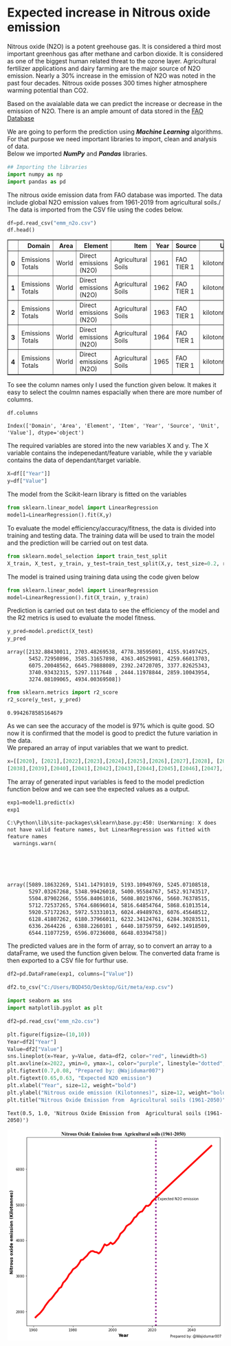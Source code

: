 # **Expected increase in Nitrous oxide emission**

Nitrous oxide (N2O) is a potent greehouse gas. It is considered a third most important greenhous gas after methane and carbon dioxide. It is considered as one of the biggest human related threat to the ozone layer. Agricultural fertilizer applications and dairy farming are the major source of N2O emission. Nearly a 30% increase in the emission of N2O was noted in the past four decades. Nitrous oxide posses 300 times higher atmosphere warming potential than CO2.

Based on the avaialable data we can predict the increase or decrease in the emission of N2O. There is an ample amount of data stored in the [FAO Database](https://www.fao.org/faostat/en/#data)

We are going to perform the prediction using ***Machine Learning*** algorithms. For that purpose we need important libraries to import, clean and analysis of data.\
Below we imported ***NumPy*** and ***Pandas*** libraries.


```python
## Importing the libraries
import numpy as np
import pandas as pd
```

The nitrous oxide emission data from FAO database was imported. The data include global N2O emission values from 1961-2019 from agricultural soils./
The data is imported from the CSV file using the codes below.


```python
df=pd.read_csv("emm_n2o.csv")
df.head()

```




<div>
<style scoped>
    .dataframe tbody tr th:only-of-type {
        vertical-align: middle;
    }

    .dataframe tbody tr th {
        vertical-align: top;
    }

    .dataframe thead th {
        text-align: right;
    }
</style>
<table border="1" class="dataframe">
  <thead>
    <tr style="text-align: right;">
      <th></th>
      <th>Domain</th>
      <th>Area</th>
      <th>Element</th>
      <th>Item</th>
      <th>Year</th>
      <th>Source</th>
      <th>Unit</th>
      <th>Value</th>
    </tr>
  </thead>
  <tbody>
    <tr>
      <th>0</th>
      <td>Emissions Totals</td>
      <td>World</td>
      <td>Direct emissions (N2O)</td>
      <td>Agricultural Soils</td>
      <td>1961</td>
      <td>FAO TIER 1</td>
      <td>kilotonnes</td>
      <td>1841.0876</td>
    </tr>
    <tr>
      <th>1</th>
      <td>Emissions Totals</td>
      <td>World</td>
      <td>Direct emissions (N2O)</td>
      <td>Agricultural Soils</td>
      <td>1962</td>
      <td>FAO TIER 1</td>
      <td>kilotonnes</td>
      <td>1896.9660</td>
    </tr>
    <tr>
      <th>2</th>
      <td>Emissions Totals</td>
      <td>World</td>
      <td>Direct emissions (N2O)</td>
      <td>Agricultural Soils</td>
      <td>1963</td>
      <td>FAO TIER 1</td>
      <td>kilotonnes</td>
      <td>1942.8741</td>
    </tr>
    <tr>
      <th>3</th>
      <td>Emissions Totals</td>
      <td>World</td>
      <td>Direct emissions (N2O)</td>
      <td>Agricultural Soils</td>
      <td>1964</td>
      <td>FAO TIER 1</td>
      <td>kilotonnes</td>
      <td>2004.8762</td>
    </tr>
    <tr>
      <th>4</th>
      <td>Emissions Totals</td>
      <td>World</td>
      <td>Direct emissions (N2O)</td>
      <td>Agricultural Soils</td>
      <td>1965</td>
      <td>FAO TIER 1</td>
      <td>kilotonnes</td>
      <td>2077.2466</td>
    </tr>
  </tbody>
</table>
</div>



To see the column names only I used the function given below. It makes it easy to select the coulmn names espacially when there are more number of columns.


```python
df.columns
```




    Index(['Domain', 'Area', 'Element', 'Item', 'Year', 'Source', 'Unit', 'Value'], dtype='object')



The required variables are stored into the new variables X and y. The X variable contains the indepenedant/feature variable, while the y variable contains the data of dependant/target variable.


```python
X=df[["Year"]]
y=df["Value"]
```

The model from the Scikit-learn library is fitted on the variables


```python
from sklearn.linear_model import LinearRegression
model1=LinearRegression().fit(X,y)
```

To evaluate the model efficiency/accuracy/fitness, the data is divided into training and testing data. The training data will be used to train the model and the prediction will be carried out on test data.


```python
from sklearn.model_selection import train_test_split
X_train, X_test, y_train, y_test=train_test_split(X,y, test_size=0.2, random_state=0)
```

The model is trained using training data using the code given below


```python
from sklearn.linear_model import LinearRegression
model=LinearRegression().fit(X_train, y_train)
```

Prediction is carried out on test data to see the efficiency of the model and the R2 metrics is used to evaluate the model fitness.


```python
y_pred=model.predict(X_test)
y_pred
```




    array([2132.88430011, 2703.48269538, 4778.38595091, 4155.91497425,
           5452.72950896, 3585.31657898, 4363.40529981, 4259.66013703,
           6075.20048562, 6645.79888089, 2392.24720705, 3377.82625343,
           3740.93432315, 5297.1117648 , 2444.11978844, 2859.10043954,
           3274.08109065, 4934.00369508])




```python
from sklearn.metrics import r2_score
r2_score(y_test, y_pred)
```




    0.9942678585164679



As we can see the accuracy of the model is 97% which is quite good. SO now it is confirmed that the model is good to predict the future variation in the data.\
We prepared an array of input variables that we want to predict.


```python
x=[[2020], [2021],[2022],[2023],[2024],[2025],[2026],[2027],[2028], [2029],[2030],[2031],[2032],[2033],[2034],[2035],[2036],[2037],
[2038],[2039],[2040],[2041],[2042],[2043],[2044],[2045],[2046],[2047],[2048],[2049],[2050]]
```

The array of generated input variables is feed to the model prediction function below and we can see the expected values as a output.


```python
exp1=model1.predict(x)
exp1
```

    C:\Python\lib\site-packages\sklearn\base.py:450: UserWarning: X does not have valid feature names, but LinearRegression was fitted with feature names
      warnings.warn(
    




    array([5089.18632269, 5141.14791019, 5193.10949769, 5245.07108518,
           5297.03267268, 5348.99426018, 5400.95584767, 5452.91743517,
           5504.87902266, 5556.84061016, 5608.80219766, 5660.76378515,
           5712.72537265, 5764.68696014, 5816.64854764, 5868.61013514,
           5920.57172263, 5972.53331013, 6024.49489763, 6076.45648512,
           6128.41807262, 6180.37966011, 6232.34124761, 6284.30283511,
           6336.2644226 , 6388.2260101 , 6440.18759759, 6492.14918509,
           6544.11077259, 6596.07236008, 6648.03394758])



The predicted values are in the form of array, so to convert an array to a dataFrame, we used the function given below. The converted data frame is then exported to a CSV file for furthur use.


```python
df2=pd.DataFrame(exp1, columns=["Value"])
```


```python
df2.to_csv("C:/Users/BQD45O/Desktop/Git/meta/exp.csv")
```


```python
import seaborn as sns
import matplotlib.pyplot as plt
```


```python
df2=pd.read_csv("emm_n2o.csv")
```


```python
plt.figure(figsize=(10,10))
Year=df2["Year"]
Value=df2["Value"]
sns.lineplot(x=Year, y=Value, data=df2, color="red", linewidth=5)
plt.axvline(x=2022, ymin=0, ymax=1, color="purple", linestyle="dotted", linewidth=4)
plt.figtext(0.7,0.08, "Prepared by: @Wajidumar007")
plt.figtext(0.65,0.63, "Expected N2O emission")
plt.xlabel("Year", size=12, weight="bold")
plt.ylabel("Nitrous oxide emission (Kilotonnes)", size=12, weight="bold")
plt.title("Nitrous Oxide Emission from  Agricultural soils (1961-2050)", size=14, weight="bold", family="Times New Roman")
```




    Text(0.5, 1.0, 'Nitrous Oxide Emission from  Agricultural soils (1961-2050)')




    
![png](output_29_1.png)
    

